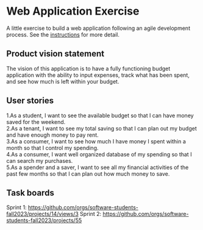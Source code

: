 # Web Application Exercise

A little exercise to build a web application following an agile development process. See the [instructions](instructions.md) for more detail.

## Product vision statement

The vision of this application is to have a fully functioning budget application with the ability to input expenses, track what has been spent, and see how much is left within your budget.

## User stories

1.As a student, I want to see the available budget so that I can have money saved for the weekend.  
2.As a tenant, I want to see my total saving so that I can plan out my budget and have enough money to pay rent.  
3.As a consumer, I want to see how much I have money I spent within a month so that I control my spending.  
4.As a consumer, I want well organized database of my spending so that I can search my purchases.  
5.As a spender and a saver, I want to see all my financial activities of the past few months so that I can plan out how much 
 money to save. 



## Task boards

Sprint 1: https://github.com/orgs/software-students-fall2023/projects/14/views/3
Sprint 2: https://github.com/orgs/software-students-fall2023/projects/55
